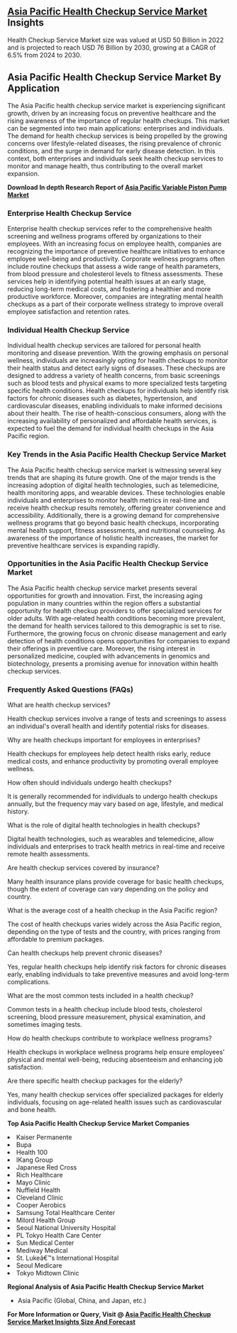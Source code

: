 <h2><a href="https://www.verifiedmarketreports.com/download-sample/?rid=524796&amp;utm_source=Github-Feb&amp;utm_medium=225" target="_blank">Asia Pacific Health Checkup Service Market</a> Insights</h2><p>Health Checkup Service Market size was valued at USD 50 Billion in 2022 and is projected to reach USD 76 Billion by 2030, growing at a CAGR of 6.5% from 2024 to 2030.</p><p><h2>Asia Pacific Health Checkup Service Market By Application</h2> <p>The Asia Pacific health checkup service market is experiencing significant growth, driven by an increasing focus on preventive healthcare and the rising awareness of the importance of regular health checkups. This market can be segmented into two main applications: enterprises and individuals. The demand for health checkup services is being propelled by the growing concerns over lifestyle-related diseases, the rising prevalence of chronic conditions, and the surge in demand for early disease detection. In this context, both enterprises and individuals seek health checkup services to monitor and manage health, thus contributing to the overall market expansion.</p> <p><p><strong>Download In depth Research Report of <a href="https://www.verifiedmarketreports.com/download-sample/?rid=236118&amp;utm_source=Pulse-Dec&amp;utm_medium=225" target="_blank">Asia Pacific Variable Piston Pump Market</a></strong></p></p> <h3>Enterprise Health Checkup Service</h3> <p>Enterprise health checkup services refer to the comprehensive health screening and wellness programs offered by organizations to their employees. With an increasing focus on employee health, companies are recognizing the importance of preventive healthcare initiatives to enhance employee well-being and productivity. Corporate wellness programs often include routine checkups that assess a wide range of health parameters, from blood pressure and cholesterol levels to fitness assessments. These services help in identifying potential health issues at an early stage, reducing long-term medical costs, and fostering a healthier and more productive workforce. Moreover, companies are integrating mental health checkups as a part of their corporate wellness strategy to improve overall employee satisfaction and retention rates.</p> <h3>Individual Health Checkup Service</h3> <p>Individual health checkup services are tailored for personal health monitoring and disease prevention. With the growing emphasis on personal wellness, individuals are increasingly opting for health checkups to monitor their health status and detect early signs of diseases. These checkups are designed to address a variety of health concerns, from basic screenings such as blood tests and physical exams to more specialized tests targeting specific health conditions. Health checkups for individuals help identify risk factors for chronic diseases such as diabetes, hypertension, and cardiovascular diseases, enabling individuals to make informed decisions about their health. The rise of health-conscious consumers, along with the increasing availability of personalized and affordable health services, is expected to fuel the demand for individual health checkups in the Asia Pacific region.</p> <h3>Key Trends in the Asia Pacific Health Checkup Service Market</h3> <p>The Asia Pacific health checkup service market is witnessing several key trends that are shaping its future growth. One of the major trends is the increasing adoption of digital health technologies, such as telemedicine, health monitoring apps, and wearable devices. These technologies enable individuals and enterprises to monitor health metrics in real-time and receive health checkup results remotely, offering greater convenience and accessibility. Additionally, there is a growing demand for comprehensive wellness programs that go beyond basic health checkups, incorporating mental health support, fitness assessments, and nutritional counseling. As awareness of the importance of holistic health increases, the market for preventive healthcare services is expanding rapidly.</p> <h3>Opportunities in the Asia Pacific Health Checkup Service Market</h3> <p>The Asia Pacific health checkup service market presents several opportunities for growth and innovation. First, the increasing aging population in many countries within the region offers a substantial opportunity for health checkup providers to offer specialized services for older adults. With age-related health conditions becoming more prevalent, the demand for health services tailored to this demographic is set to rise. Furthermore, the growing focus on chronic disease management and early detection of health conditions opens opportunities for companies to expand their offerings in preventive care. Moreover, the rising interest in personalized medicine, coupled with advancements in genomics and biotechnology, presents a promising avenue for innovation within health checkup services.</p> <h3>Frequently Asked Questions (FAQs)</h3> <p>What are health checkup services?</p> <p>Health checkup services involve a range of tests and screenings to assess an individual's overall health and identify potential risks for diseases.</p> <p>Why are health checkups important for employees in enterprises?</p> <p>Health checkups for employees help detect health risks early, reduce medical costs, and enhance productivity by promoting overall employee wellness.</p> <p>How often should individuals undergo health checkups?</p> <p>It is generally recommended for individuals to undergo health checkups annually, but the frequency may vary based on age, lifestyle, and medical history.</p> <p>What is the role of digital health technologies in health checkups?</p> <p>Digital health technologies, such as wearables and telemedicine, allow individuals and enterprises to track health metrics in real-time and receive remote health assessments.</p> <p>Are health checkup services covered by insurance?</p> <p>Many health insurance plans provide coverage for basic health checkups, though the extent of coverage can vary depending on the policy and country.</p> <p>What is the average cost of a health checkup in the Asia Pacific region?</p> <p>The cost of health checkups varies widely across the Asia Pacific region, depending on the type of tests and the country, with prices ranging from affordable to premium packages.</p> <p>Can health checkups help prevent chronic diseases?</p> <p>Yes, regular health checkups help identify risk factors for chronic diseases early, enabling individuals to take preventive measures and avoid long-term complications.</p> <p>What are the most common tests included in a health checkup?</p> <p>Common tests in a health checkup include blood tests, cholesterol screening, blood pressure measurement, physical examination, and sometimes imaging tests.</p> <p>How do health checkups contribute to workplace wellness programs?</p> <p>Health checkups in workplace wellness programs help ensure employees' physical and mental well-being, reducing absenteeism and enhancing job satisfaction.</p> <p>Are there specific health checkup packages for the elderly?</p> <p>Yes, many health checkup services offer specialized packages for elderly individuals, focusing on age-related health issues such as cardiovascular and bone health.</p> </p><p><strong>Top Asia Pacific Health Checkup Service Market Companies</strong></p><div data-test-id=""><p><li>Kaiser Permanente</li><li> Bupa</li><li> Health 100</li><li> IKang Group</li><li> Japanese Red Cross</li><li> Rich Healthcare</li><li> Mayo Clinic</li><li> Nuffield Health</li><li> Cleveland Clinic</li><li> Cooper Aerobics</li><li> Samsung Total Healthcare Center</li><li> Milord Health Group</li><li> Seoul National University Hospital</li><li> PL Tokyo Health Care Center</li><li> Sun Medical Center</li><li> Mediway Medical</li><li> St. Lukeâ€™s International Hospital</li><li> Seoul Medicare</li><li> Tokyo Midtown Clinic</li></p><div><strong>Regional Analysis of&nbsp;Asia Pacific Health Checkup Service Market</strong></div><ul><li dir="ltr"><p dir="ltr">Asia Pacific (Global, China, and Japan, etc.)</p></li></ul><p><strong>For More Information or Query, Visit @&nbsp;</strong><strong><a href="https://www.verifiedmarketreports.com/product/health-checkup-service-market/?utm_source=Github-Feb&amp;utm_medium=225" target="_blank">Asia Pacific Health Checkup Service Market Insights Size And Forecast</a></strong></p></div><h2>&nbsp;</h2><div data-test-id="">&nbsp;</div>
